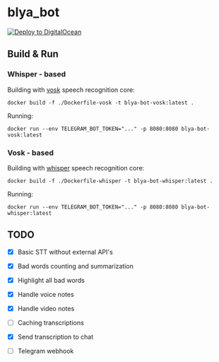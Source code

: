# blya_bot

[![Deploy to DigitalOcean](https://www.deploytodo.com/do-btn-blue.svg)](https://cloud.digitalocean.com/apps/new?repo=https://github.com/dokzlo13/blya_bot/tree/master/)

## Build & Run

### Whisper - based

Building with [vosk](https://github.com/alphacep/vosk-api) speech recognition core:

```
docker build -f ./Dockerfile-vosk -t blya-bot-vosk:latest .
```

Running:

```
docker run --env TELEGRAM_BOT_TOKEN="..." -p 8080:8080 blya-bot-vosk:latest
```

### Vosk - based

Building with [whisper](https://github.com/openai/whisper)  speech recognition core:

```
docker build -f ./Dockerfile-whisper -t blya-bot-whisper:latest .
```

Running:

```
docker run --env TELEGRAM_BOT_TOKEN="..." -p 8080:8080 blya-bot-whisper:latest
```


## TODO

- [x] Basic STT without external API's
- [x] Bad words counting and summarization
- [x] Highlight all bad words
- [x] Handle voice notes
- [x] Handle video notes
- [ ] Caching transcriptions
- [x] Send transcription to chat
- [ ] Telegram webhook

